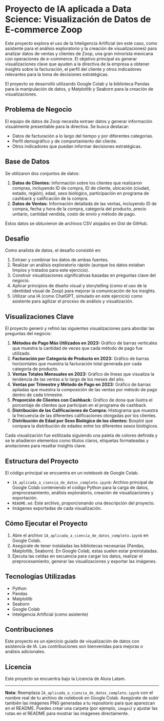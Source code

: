 # Proyecto de IA aplicada a Data Science: Visualización de Datos de E-commerce Zoop

Este proyecto explora el uso de la Inteligencia Artificial (en este caso, como asistente para el análisis exploratorio y la creación de visualizaciones) para analizar datos de ventas y clientes de Zoop, una gran minorista mexicana con operaciones de e-commerce. El objetivo principal es generar visualizaciones clave que ayuden a la directiva de la empresa a obtener insights sobre la facturación, el perfil del cliente y otros indicadores relevantes para la toma de decisiones estratégicas.

El proyecto se desarrolló utilizando Google Colab y la biblioteca Pandas para la manipulación de datos, y Matplotlib y Seaborn para la creación de visualizaciones.

## Problema de Negocio

El equipo de datos de Zoop necesita extraer datos y generar información visualmente presentable para la directiva. Se busca destacar:

*   Datos de facturación a lo largo del tiempo y por diferentes categorías.
*   Perfil demográfico y de comportamiento del cliente.
*   Otros indicadores que puedan informar decisiones estratégicas.

## Base de Datos

Se utilizaron dos conjuntos de datos:

1.  **Datos de Clientes:** Información sobre los clientes que realizaron compras, incluyendo ID de compra, ID de cliente, ubicación (ciudad, estado, región), edad, sexo biológico, participación en programa de cashback y calificación de la compra.
2.  **Datos de Ventas:** Información detallada de las ventas, incluyendo ID de compra, fecha y hora de la compra, categoría del producto, precio unitario, cantidad vendida, costo de envío y método de pago.

Estos datos se obtuvieron de archivos CSV alojados en Gist de GitHub.

## Desafío

Como analista de datos, el desafío consistió en:

1.  Extraer y combinar los datos de ambas fuentes.
2.  Realizar un análisis exploratorio rápido (aunque los datos estaban limpios y tratados para este ejercicio).
3.  Construir visualizaciones significativas basadas en preguntas clave del negocio.
4.  Aplicar principios de diseño visual y storytelling (como el uso de la identidad visual de Zoop) para mejorar la comunicación de los insights.
5.  Utilizar una IA (como ChatGPT, simulado en este ejercicio) como asistente para agilizar el proceso de análisis y visualización.

## Visualizaciones Clave

El proyecto generó y refinó las siguientes visualizaciones para abordar las preguntas del negocio:

1.  **Métodos de Pago Más Utilizados en 2023:** Gráfico de barras verticales que muestra la cantidad de veces que cada método de pago fue utilizado.
2.  **Facturación por Categoría de Producto en 2023:** Gráfico de barras horizontales que muestra la facturación total generada por cada categoría de producto.
3.  **Ventas Totales Mensuales en 2023:** Gráfico de líneas que visualiza la tendencia de las ventas a lo largo de los meses del año.
4.  **Ventas por Trimestre y Método de Pago en 2023:** Gráfico de barras apiladas que muestra la composición de las ventas por método de pago dentro de cada trimestre.
5.  **Proporción de Clientes con Cashback:** Gráfico de dona que ilustra el porcentaje de clientes que participan en el programa de cashback.
6.  **Distribución de las Calificaciones de Compra:** Histograma que muestra la frecuencia de las diferentes calificaciones otorgadas por los clientes.
7.  **Distribución de Edad por Sexo Biológico de los clientes:** Boxplot que compara la distribución de edades entre los diferentes sexos biológicos.

Cada visualización fue estilizada siguiendo una paleta de colores definida y se le añadieron elementos como títulos claros, etiquetas formateadas y anotaciones para resaltar insights clave.

## Estructura del Proyecto

El código principal se encuentra en un notebook de Google Colab.

*   `IA_aplicada_a_ciencia_de_datos_completo.ipynb`: Archivo principal de Google Colab conteniendo el código Python para la carga de datos, preprocesamiento, análisis exploratorio, creación de visualizaciones y exportación.
*   `README.md`: Este archivo, proporcionando una descripción del proyecto.
*   Imágenes exportadas de cada visualización.

## Cómo Ejecutar el Proyecto

1.  Abre el archivo `IA_aplicada_a_ciencia_de_datos_completo.ipynb` en Google Colab.
2.  Asegúrate de tener instaladas las bibliotecas necesarias (Pandas, Matplotlib, Seaborn). En Google Colab, estas suelen estar preinstaladas.
3.  Ejecuta las celdas en secuencia para cargar los datos, realizar el preprocesamiento, generar las visualizaciones y exportar las imágenes.

## Tecnologías Utilizadas

*   Python
*   Pandas
*   Matplotlib
*   Seaborn
*   Google Colab
*   Inteligencia Artificial (como asistente)

## Contribuciones

Este proyecto es un ejercicio guiado de visualización de datos con asistencia de IA. Las contribuciones son bienvenidas para mejoras o análisis adicionales.

## Licencia

Este proyecto se encuentra bajo la Licencia de Alura Latam.

---

**Nota:** Reemplaza `IA_aplicada_a_ciencia_de_datos_completo.ipynb` con el nombre real de tu archivo de notebook en Google Colab. Asegúrate de subir también las imágenes PNG generadas a tu repositorio para que aparezcan en el README. Puedes crear una carpeta (por ejemplo, `images`) y ajustar las rutas en el README para mostrar las imágenes directamente.
